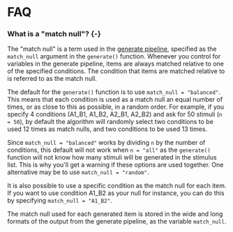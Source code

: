 
# FAQ

### What is a "match null"? {-}

The "match null" is a term used in the [generate pipeline](the-generate-pipeline.html), specified as the `match_null` argument in the `generate()` function. Whenever you control for variables in the generate pipeline, items are always matched relative to one of the specified conditions. The condition that items are matched relative to is referred to as the match null.

The default for the `generate()` function is to use `match_null = "balanced"`. This means that each condition is used as a match null an equal number of times, or as close to this as possible, in a random order. For example, if you specify 4 conditions (A1_B1, A1_B2, A2_B1, A2_B2) and ask for 50 stimuli (`n = 50`), by default the algorithm will randomly select two conditions to be used 12 times as match nulls, and two conditions to be used 13 times.

Since `match_null = "balanced"` works by dividing `n` by the number of conditions, this default will not work when `n = "all"` as the `generate()` function will not know how many stimuli will be generated in the stimulus list. This is why you'll get a warning if these options are used together. One alternative may be to use `match_null = "random"`.

It is also possible to use a specific condition as the match null for each item. If you want to use condition A1_B2 as your null for instance, you can do this by specifying `match_null = "A1_B2"`.

The match null used for each generated item is stored in the wide and long formats of the output from the generate pipeline, as the variable `match_null`.


